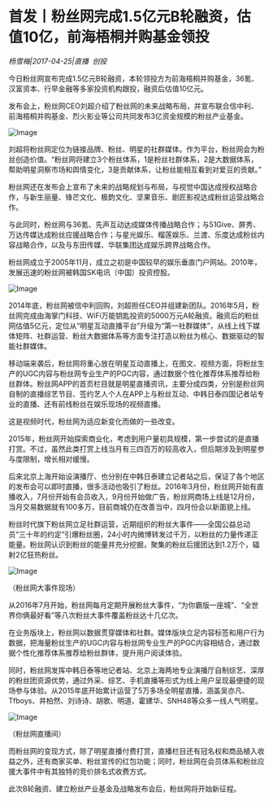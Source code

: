 # 首发丨粉丝网完成1.5亿元B轮融资，估值10亿，前海梧桐并购基金领投

*杨雪梅|2017-04-25|直播 
                                                创投*

今日粉丝网宣布完成1.5亿元B轮融资，本轮领投方为前海梧桐并购基金，36氪、汉富资本、行早金融等多家投资机构跟投，融资后估值10亿元。

发布会上，粉丝网CEO刘超介绍了粉丝网的未来战略布局，并宣布联合信中利、前海梧桐并购基金、烈火影业等公司共同发布3亿资金规模的粉丝产业基金。

![Image](http://si1.go2yd.com/get-image/0EBIJFAWzT6)

刘超将粉丝网定位为链接品牌、粉丝、明星的社群媒体。作为平台，粉丝网会为粉丝创造价值。“粉丝网将建立3个粉丝体系，1是粉丝社群体系，2是大数据体系，帮助明星洞察市场和舆情变化，3是贡献体系，让粉丝能相互看到对爱豆的贡献。”

粉丝网还在发布会上宣布了未来的战略规划与布局，与视觉中国达成授权战略合作，与新生丽量、锋芒文化、极韵文化、坚果音乐、剧匠影视达成粉丝运营战略合作。

与此同时，粉丝网与36氪、先声互动达成媒体传播战略合作；与51Give、屏秀、万达传媒达成粉丝应援战略合作；与星光娱乐、榴莲娱乐、兰渡、乐度达成粉丝内容战略合作，以及与东田传媒、华联集团达成娱乐跨界战略合作。

粉丝网成立于2005年11月，成立之初是中国较早的娱乐垂直门户网站。2010年，发展迅速的粉丝网被韩国SK电讯（中国）投资控股。

![Image](http://si1.go2yd.com/get-image/0EBIJBCz2iO)

2014年底，粉丝网被信中利回购，刘超担任CEO并组建新团队。2016年5月，粉丝网完成由海掌门科技、WiFi万能钥匙投资的5000万元A轮融资。融资后的粉丝网估值5亿元，定位从“明星互动直播平台”升级为“第一社群媒体”，从线上线下媒体矩阵、社群运营、粉丝大数据体系等方面专注打造以粉丝为核心、数据驱动的智能社群媒体。

移动端来袭后，粉丝网将重心放在明星互动直播上，在图文、视频方面，将粉丝生产的UGC内容与粉丝网专业生产的PGC内容，通过数据个性化推荐体系推荐给粉丝群体。粉丝网APP的首页栏目就是明星直播资讯，主要分成四类，分别是粉丝网自制的直播综艺节目、签约艺人个人在APP上与粉丝互动、中韩日泰四国记者站专业的直播、还有前线粉丝在娱乐现场的视频直播。

这是视频时代，粉丝网为适应新变化而做的一些改变。

2015年，粉丝网开始探索商业化，考虑到用户量初具规模，第一步尝试的是直播打赏。不过，虽然此类打赏上线当月有三四百万的较高收入，但后期涉及到明星参与度限制，增长相对缓慢。

后来北京上海开始设演播厅、也分别在中韩日泰建立记者站之后，保证了各个地区的发布会可以即时直播，很多活动也吸引了粉丝。2016年3月份，粉丝网开始有直播收入，7月份开始有会员收入，9月份开始做广告，粉丝网商场上线是12月份，当月交易数据就有100多万，目前商城仍在改善当中，四月份会以新面貌上线。

粉丝时代旗下粉丝网立足社群运营，近期组织的粉丝大事件——全国公益总动员“三十年的约定”引爆粉丝圈，24小时内微博转发过千万，以粉丝的力量传递正能量。粉丝网认识到粉丝的能量并充分挖掘，聚集的粉丝后援团达到1.2万个，辐射2亿狂热粉丝。

![Image](http://si1.go2yd.com/get-image/0EBIJDhObQG)

（粉丝网大事件现场）

从2016年7月开始，粉丝网每月定期开展粉丝大事件，“为你霸版一座城”、“全世界你俩最好看”等八次粉丝大事件覆盖粉丝达十几亿次。

在业务版块上，粉丝网以数据贯穿媒体和社群。媒体版块立足内容标签和用户行为数据，把海量粉丝生产的UGC内容与粉丝网专业生产的PGC内容相结合，通过数据个性化推荐体系推荐给粉丝群体，提升用户阅读体验。

同时，粉丝网发挥中韩日泰等地记者站、北京上海两地专业演播厅自制综艺、深厚的粉丝团资源优势，通过外采、综艺、手机直播等形式为线上用户呈现最便捷的现场参与体验。从2015年底开始累计运营了5万多场全明星直播，涵盖吴亦凡、Tfboys、井柏然、刘诗诗、胡歌、明道、霍建华、SNH48等众多一线人气明星。

![Image](http://si1.go2yd.com/get-image/0EBIJCQKFlY)

（粉丝网直播间）

而粉丝网的变现方式，除了明星直播付费打赏，直播栏目还有冠名权和商品植入收益之外，还有商家买单、粉丝宣传的红包功能；同时，粉丝网在会员体系和粉丝应援大事件中有其独特的竞价排名式收费方式。

此次B轮融资、建立粉丝产业基金及战略发布会后，粉丝网将开始新征程。


